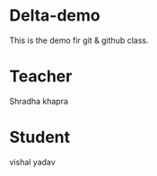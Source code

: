 # Delta-demo
This is the demo fir git &amp; github class.

# Teacher 
Shradha khapra

# Student 
vishal yadav
